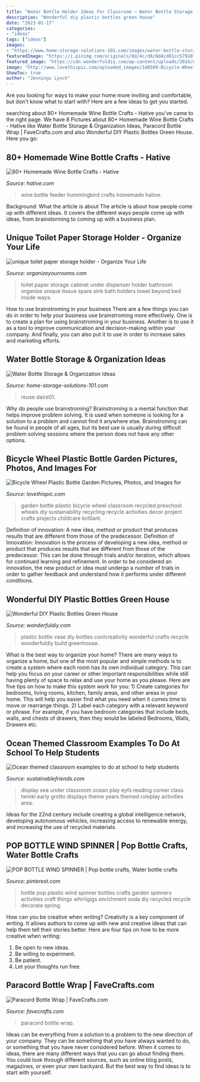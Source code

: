 ```yaml
---
title: "Water Bottle Holder Ideas For Classroom ~ Water Bottle Storage &amp; Organization Ideas"
description: "Wonderful diy plastic bottles green house"
date: "2023-01-17"
categories:
- "ideas"
tags: ["ideas"]
images:
- "https://www.home-storage-solutions-101.com/images/water-bottle-storage-wine-rack.jpg"
featuredImage: "https://i.pinimg.com/originals/8d/4c/d8/8d4cd81cc5791073f62fc4a972ad85b2.jpg"
featured_image: "https://cdn.wonderfuldiy.com/wp-content/uploads/2014/08/Plastic-Bottle-To-Vase.png"
image: "http://www.lovethispic.com/uploaded_images/140589-Bicycle-Wheel-Plastic-Bottle-Garden.jpg"
ShowToc: true
author: "Jennings Lynch"
---
```



Are you looking for ways to make your home more inviting and comfortable, but don't know what to start with? Here are a few ideas to get you started. 

	

		
searching about 80+ Homemade Wine Bottle Crafts - Hative you've came to the right page. We have 8 Pictures about 80+ Homemade Wine Bottle Crafts - Hative like Water Bottle Storage &amp; Organization Ideas, Paracord Bottle Wrap | FaveCrafts.com and also Wonderful DIY Plastic Bottles Green House. Here you go:
		
    
## 80+ Homemade Wine Bottle Crafts - Hative

<img loading=lazy src="http://hative.com/wp-content/uploads/2014/03/wine-bottle-crafts/10-hummingbird-feeder.jpg" onerror="this.onerror=null;this.src='https://tse4.mm.bing.net/th?id=OIP._n4nDhlU2FbrA0VzZibjUAHaLD&amp;pid=15.1';" alt="80+ Homemade Wine Bottle Crafts - Hative">

_Source: hative.com_

>wine bottle feeder hummingbird crafts homemade hative. 

	

Background: What the article is about
The article is about how people come up with different ideas. It covers the different ways people come up with ideas, from brainstorming to coming up with a business plan.

    
## Unique Toilet Paper Storage Holder - Organize Your Life

<img loading=lazy src="http://www.organizeyourrooms.com/uploads/7/5/2/2/752252/unique-toilet-paper-holders-5_orig.jpg" onerror="this.onerror=null;this.src='https://tse2.mm.bing.net/th?id=OIP.DpFwR13JyrAJzOLVQSTCLAHaHa&amp;pid=15.1';" alt="unique toilet paper storage holder - Organize Your Life">

_Source: organizeyourrooms.com_

>toilet paper storage cabinet under dispenser holder bathroom organize unique tissue spare sink bath holders towel beyond bed inside ways. 

	

How to use brainstroming in your business
There are a few things you can do in order to help your business use brainstroming more effectively. One is to create a plan for using brainstroming in your business. Another is to use it as a tool to improve communication and decision-making within your company. And finally, you can also put it to use in order to increase sales and marketing efforts.

    
## Water Bottle Storage &amp; Organization Ideas

<img loading=lazy src="https://www.home-storage-solutions-101.com/images/water-bottle-storage-wine-rack.jpg" onerror="this.onerror=null;this.src='https://tse3.mm.bing.net/th?id=OIP.nb6J8i0Ul2dMZ2-g3WWNQgHaO0&amp;pid=15.1';" alt="Water Bottle Storage &amp; Organization Ideas">

_Source: home-storage-solutions-101.com_

>reuse daire01. 

	

Why do people use brainstroming?
Brainstroming is a mental function that helps improve problem solving. It is used when someone is looking for a solution to a problem and cannot find it anywhere else. Brainstroming can be found in people of all ages, but its best use is usually during difficult problem solving sessions where the person does not have any other options.

    
## Bicycle Wheel Plastic Bottle Garden Pictures, Photos, And Images For

<img loading=lazy src="http://www.lovethispic.com/uploaded_images/140589-Bicycle-Wheel-Plastic-Bottle-Garden.jpg" onerror="this.onerror=null;this.src='https://tse3.mm.bing.net/th?id=OIP.JYY1R4OY8k0HAYTuobcKvAHaJ4&amp;pid=15.1';" alt="Bicycle Wheel Plastic Bottle Garden Pictures, Photos, and Images for">

_Source: lovethispic.com_

>garden bottle plastic bicycle wheel classroom recycled preschool wheels diy sustainability recycling recycle activities decor project crafts projects childcare brilliant. 

	

Definition of innovation: A new idea, method or product that produces results that are different from those of the predecessor.
Definition of Innovation: 
Innovation is the process of developing a new idea, method or product that produces results that are different from those of the predecessor. This can be done through trials and/or iteration, which allows for continued learning and refinement. In order to be considered an innovation, the new product or idea must undergo a number of trials in order to gather feedback and understand how it performs under different conditions.

    
## Wonderful DIY Plastic Bottles Green House

<img loading=lazy src="https://cdn.wonderfuldiy.com/wp-content/uploads/2014/08/Plastic-Bottle-To-Vase.png" onerror="this.onerror=null;this.src='https://tse2.mm.bing.net/th?id=OIP.YRuCLtybZEP78rT9nNaBNwHaHa&amp;pid=15.1';" alt="Wonderful DIY Plastic Bottles Green House">

_Source: wonderfuldiy.com_

>plastic bottle vase diy bottles coolcreativity wonderful crafts recycle wonderfuldiy build greenhouse. 

	

What is the best way to organize your home?
There are many ways to organize a home, but one of the most popular and simple methods is to create a system where each room has its own individual category. This can help you focus on your career or other important responsibilities while still having plenty of space to relax and use your home as you please. Here are five tips on how to make this system work for you: 1) Create categories for bedrooms, living rooms, kitchen, family areas, and other areas in your home. This will help you easier find what you need when it comes time to move or rearrange things. 2) Label each category with a relevant keyword or phrase. For example, if you have bedroom categories that include beds, walls, and chests of drawers, then they would be labeled Bedrooms, Walls, Drawers etc.

    
## Ocean Themed Classroom Examples To Do At School To Help Students

<img loading=lazy src="http://www.sustainablefriends.com/wp-content/uploads/reading_corner_classroom_ideas.jpg" onerror="this.onerror=null;this.src='https://tse2.mm.bing.net/th?id=OIP.jaowU1w0bs2KTiwH04LwpwHaJ4&amp;pid=15.1';" alt="Ocean themed classroom examples to do at school to help students">

_Source: sustainablefriends.com_

>display sea under classroom ocean play eyfs reading corner class twinkl early grotto displays theme years themed roleplay activities area. 

	

Ideas for the 22nd century include creating a global intelligence network, developing autonomous vehicles, increasing access to renewable energy, and increasing the use of recycled materials.

    
## POP BOTTLE WIND SPINNER | Pop Bottle Crafts, Water Bottle Crafts

<img loading=lazy src="https://i.pinimg.com/originals/8d/4c/d8/8d4cd81cc5791073f62fc4a972ad85b2.jpg" onerror="this.onerror=null;this.src='https://tse2.mm.bing.net/th?id=OIP.lMC_9nZO1o98K0kZNGG4LQHaMJ&amp;pid=15.1';" alt="POP BOTTLE WIND SPINNER | Pop bottle crafts, Water bottle crafts">

_Source: pinterest.com_

>bottle pop plastic wind spinner bottles crafts garden spinners activities craft things whirligigs enrichment soda diy recycled recycle decorate spring. 

	

How can you be creative when writing?
Creativity is a key component of writing. It allows authors to come up with new and creative ideas that can help them tell their stories better. Here are four tips on how to be more creative when writing:
1. Be open to new ideas.
2. Be willing to experiment.
3. Be patient.
4. Let your thoughts run free.

    
## Paracord Bottle Wrap | FaveCrafts.com

<img loading=lazy src="http://irepo.primecp.com/2015/08/233350/paracord-bottle-wrap_Medium_ID-1151631.jpg?v=1151631" onerror="this.onerror=null;this.src='https://tse4.mm.bing.net/th?id=OIP.HZJ3N7Qz-589MzB45Z0rdAAAAA&amp;pid=15.1';" alt="Paracord Bottle Wrap | FaveCrafts.com">

_Source: favecrafts.com_

>paracord bottle wrap. 

	

Ideas can be everything from a solution to a problem to the new direction of your company. They can be something that you have always wanted to do, or something that you have never considered before. When it comes to ideas, there are many different ways that you can go about finding them. You could look through different sources, such as online blog posts, magazines, or even your own backyard. But the best way to find ideas is to start with yourself.

